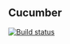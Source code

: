 ## Cucumber
[![Build status](https://ci.appveyor.com/api/projects/status/tko0vepfncenwxcu/branch/main?svg=true)](https://ci.appveyor.com/project/ValeryGil/cucumber/branch/main)
